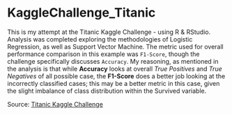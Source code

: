# KaggleChallenge_Titanic

This is my attempt at the Titanic Kaggle Challenge - using R & RStudio. Analysis was completed exploring the methodologies of Logistic Regression, as well as Support Vector Machine. The metric used for overall performance comparison in this example was `F1-Score`, though the challenge specifically discusses `Accuracy`. My reasoning, as mentioned in the analysis is that while **Accuracy** looks at overall *True Positives* and *True Negatives* of all possible case, the **F1-Score** does a better job looking at the incorrectly classified cases; this may be a better metric in this case, given the slight imbalance of class distribution within the Survived variable. 

Source: [Titanic Kaggle Challenge](https://www.kaggle.com/c/titanic/overview)
